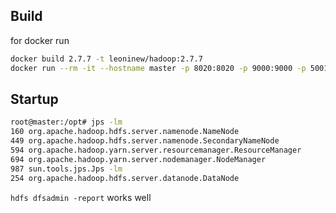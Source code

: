 ## Build

for docker run

```bash
docker build 2.7.7 -t leoninew/hadoop:2.7.7
docker run --rm -it --hostname master -p 8020:8020 -p 9000:9000 -p 50010:50010 -p 50070:50070 -p 50075:50075 leoninew/hadoop:2.7.7
```

## Startup

```bash
root@master:/opt# jps -lm
160 org.apache.hadoop.hdfs.server.namenode.NameNode
449 org.apache.hadoop.hdfs.server.namenode.SecondaryNameNode
594 org.apache.hadoop.yarn.server.resourcemanager.ResourceManager
694 org.apache.hadoop.yarn.server.nodemanager.NodeManager
987 sun.tools.jps.Jps -lm
254 org.apache.hadoop.hdfs.server.datanode.DataNode
```

`hdfs dfsadmin -report` works well